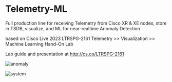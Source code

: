# Telemetry-ML
Full production line for receiving Telemetry from Cisco XR & XE nodes, store in TSDB, visualize, and ML for near-realtime Anomaly Detection

based on Cisco Live 2023 LTRSPG-2161 Telemetry >> Visualization >> Machine Learning Hand-On Lab

Lab guide and presentation at http://cs.co/LTRSPG-2161

![anomaly](https://github.com/user-attachments/assets/2abbb4b6-b56e-4a67-8c95-85f2a33329fd)

![system](https://github.com/user-attachments/assets/2d232a7d-f0b5-46f7-a929-17e7555a7e03)
